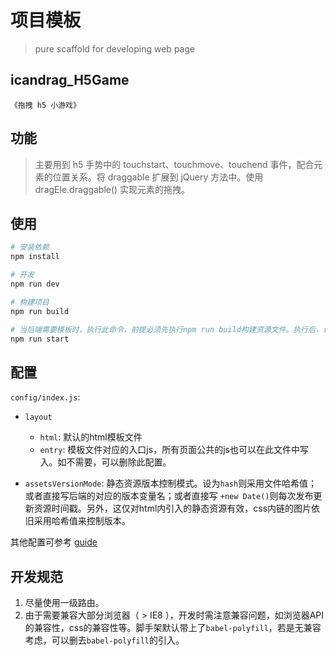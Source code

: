 # 项目模板

> pure scaffold for developing web page
## icandrag_H5Game
    《拖拽 h5 小游戏》


## 功能

> 主要用到 h5 手势中的 touchstart、touchmove、touchend 事件，配合元素的位置关系。将 draggable 扩展到 jQuery 方法中。使用 dragEle.draggable() 实现元素的拖拽。

## 使用

``` bash
# 安装依赖
npm install

# 开发
npm run dev

# 构建项目
npm run build

# 当后端需要模板时，执行此命令，前提必须先执行npm run build构建资源文件。执行后，访问 3000 端口可看到网站。
npm run start

```

## 配置

`config/index.js`:

- `layout`
  - `html`: 默认的html模板文件
  - `entry`: 模板文件对应的入口js，所有页面公共的js也可以在此文件中写入。如不需要，可以删除此配置。

- `assetsVersionMode`: 静态资源版本控制模式。设为`hash`则采用文件哈希值；或者直接写后端的对应的版本变量名；或者直接写 `+new Date()`则每次发布更新资源时间戳。另外，这仅对html内引入的静态资源有效，css内链的图片依旧采用哈希值来控制版本。

其他配置可参考 [guide](http://vuejs-templates.github.io/webpack/)


## **开发规范**

1. 尽量使用一级路由。
2. 由于需要兼容大部分浏览器（ > IE8 ），开发时需注意兼容问题，如浏览器API的兼容性，css的兼容性等。脚手架默认带上了`babel-polyfill`，若是无兼容考虑，可以删去`babel-polyfill`的引入。
